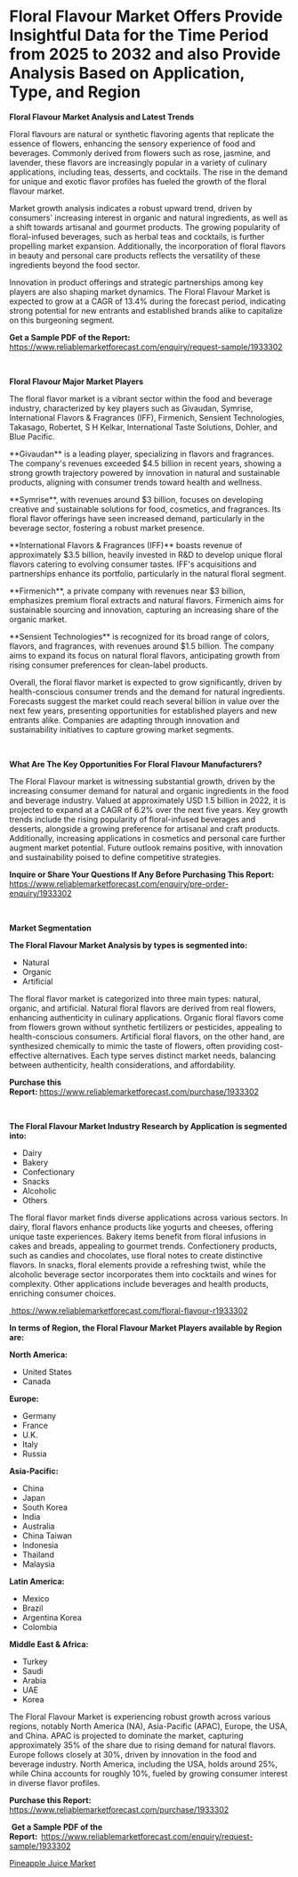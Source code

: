 <p><h1>Floral Flavour Market Offers Provide Insightful Data for the Time Period from 2025 to 2032 and also Provide Analysis Based on Application, Type, and Region</h1></p><p><strong>Floral Flavour Market Analysis and Latest Trends</strong></p>
<p><p>Floral flavours are natural or synthetic flavoring agents that replicate the essence of flowers, enhancing the sensory experience of food and beverages. Commonly derived from flowers such as rose, jasmine, and lavender, these flavors are increasingly popular in a variety of culinary applications, including teas, desserts, and cocktails. The rise in the demand for unique and exotic flavor profiles has fueled the growth of the floral flavour market.</p><p>Market growth analysis indicates a robust upward trend, driven by consumers' increasing interest in organic and natural ingredients, as well as a shift towards artisanal and gourmet products. The growing popularity of floral-infused beverages, such as herbal teas and cocktails, is further propelling market expansion. Additionally, the incorporation of floral flavors in beauty and personal care products reflects the versatility of these ingredients beyond the food sector.</p><p>Innovation in product offerings and strategic partnerships among key players are also shaping market dynamics. The Floral Flavour Market is expected to grow at a CAGR of 13.4% during the forecast period, indicating strong potential for new entrants and established brands alike to capitalize on this burgeoning segment.</p></p>
<p><strong>Get a Sample PDF of the Report:&nbsp;</strong> <a href="https://www.reliablemarketforecast.com/enquiry/request-sample/1933302?utm_campaign=2317&utm_medium=2&utm_source=Github&utm_content=ia&utm_term=14022025&utm_id=floral-flavour">https://www.reliablemarketforecast.com/enquiry/request-sample/1933302</a></p>
<p>&nbsp;</p>
<p><strong>Floral Flavour Major Market Players</strong></p>
<p><p>The floral flavor market is a vibrant sector within the food and beverage industry, characterized by key players such as Givaudan, Symrise, International Flavors & Fragrances (IFF), Firmenich, Sensient Technologies, Takasago, Robertet, S H Kelkar, International Taste Solutions, Dohler, and Blue Pacific.</p><p>**Givaudan** is a leading player, specializing in flavors and fragrances. The company's revenues exceeded $4.5 billion in recent years, showing a strong growth trajectory powered by innovation in natural and sustainable products, aligning with consumer trends toward health and wellness.</p><p>**Symrise**, with revenues around $3 billion, focuses on developing creative and sustainable solutions for food, cosmetics, and fragrances. Its floral flavor offerings have seen increased demand, particularly in the beverage sector, fostering a robust market presence.</p><p>**International Flavors & Fragrances (IFF)** boasts revenue of approximately $3.5 billion, heavily invested in R&D to develop unique floral flavors catering to evolving consumer tastes. IFF's acquisitions and partnerships enhance its portfolio, particularly in the natural floral segment.</p><p>**Firmenich**, a private company with revenues near $3 billion, emphasizes premium floral extracts and natural flavors. Firmenich aims for sustainable sourcing and innovation, capturing an increasing share of the organic market.</p><p>**Sensient Technologies** is recognized for its broad range of colors, flavors, and fragrances, with revenues around $1.5 billion. The company aims to expand its focus on natural floral flavors, anticipating growth from rising consumer preferences for clean-label products.</p><p>Overall, the floral flavor market is expected to grow significantly, driven by health-conscious consumer trends and the demand for natural ingredients. Forecasts suggest the market could reach several billion in value over the next few years, presenting opportunities for established players and new entrants alike. Companies are adapting through innovation and sustainability initiatives to capture growing market segments.</p></p>
<p>&nbsp;</p>
<p><strong>What Are The Key Opportunities For Floral Flavour Manufacturers?</strong></p>
<p><p>The Floral Flavour market is witnessing substantial growth, driven by the increasing consumer demand for natural and organic ingredients in the food and beverage industry. Valued at approximately USD 1.5 billion in 2022, it is projected to expand at a CAGR of 6.2% over the next five years. Key growth trends include the rising popularity of floral-infused beverages and desserts, alongside a growing preference for artisanal and craft products. Additionally, increasing applications in cosmetics and personal care further augment market potential. Future outlook remains positive, with innovation and sustainability poised to define competitive strategies.</p></p>
<p><strong>Inquire or Share Your Questions If Any Before Purchasing This Report:</strong> <a href="https://www.reliablemarketforecast.com/enquiry/pre-order-enquiry/1933302?utm_campaign=2317&utm_medium=2&utm_source=Github&utm_content=ia&utm_term=14022025&utm_id=floral-flavour">https://www.reliablemarketforecast.com/enquiry/pre-order-enquiry/1933302</a></p>
<p>&nbsp;</p>
<p><strong>Market Segmentation</strong></p>
<p><strong>The Floral Flavour Market Analysis by types is segmented into:</strong></p>
<p><ul><li>Natural</li><li>Organic</li><li>Artificial</li></ul></p>
<p><p>The floral flavor market is categorized into three main types: natural, organic, and artificial. Natural floral flavors are derived from real flowers, enhancing authenticity in culinary applications. Organic floral flavors come from flowers grown without synthetic fertilizers or pesticides, appealing to health-conscious consumers. Artificial floral flavors, on the other hand, are synthesized chemically to mimic the taste of flowers, often providing cost-effective alternatives. Each type serves distinct market needs, balancing between authenticity, health considerations, and affordability.</p></p>
<p><strong>Purchase this Report:&nbsp;</strong><a href="https://www.reliablemarketforecast.com/purchase/1933302?utm_campaign=2317&utm_medium=2&utm_source=Github&utm_content=ia&utm_term=14022025&utm_id=floral-flavour">https://www.reliablemarketforecast.com/purchase/1933302</a></p>
<p>&nbsp;</p>
<p><strong>The Floral Flavour Market Industry Research by Application is segmented into:</strong></p>
<p><ul><li>Dairy</li><li>Bakery</li><li>Confectionary</li><li>Snacks</li><li>Alcoholic</li><li>Others</li></ul></p>
<p><p>The floral flavor market finds diverse applications across various sectors. In dairy, floral flavors enhance products like yogurts and cheeses, offering unique taste experiences. Bakery items benefit from floral infusions in cakes and breads, appealing to gourmet trends. Confectionery products, such as candies and chocolates, use floral notes to create distinctive flavors. In snacks, floral elements provide a refreshing twist, while the alcoholic beverage sector incorporates them into cocktails and wines for complexity. Other applications include beverages and health products, enriching consumer choices.</p></p>
<p><a href="https://www.reliablemarketforecast.com/floral-flavour-r1933302?utm_campaign=2317&utm_medium=2&utm_source=Github&utm_content=ia&utm_term=14022025&utm_id=floral-flavour">&nbsp;https://www.reliablemarketforecast.com/floral-flavour-r1933302</a></p>
<p><strong>In terms of Region, the Floral Flavour Market Players available by Region are:</strong></p>
<p>
    <p> <strong> North America: </strong>
        <ul>
            <li>United States</li>
            <li>Canada</li>
        </ul>
        </p> 
    <p> <strong> Europe: </strong>
        <ul>
            <li>Germany</li>
            <li>France</li>
            <li>U.K.</li>
            <li>Italy</li>
            <li>Russia</li>
        </ul>
        </p> 
    <p> <strong> Asia-Pacific: </strong>
        <ul>
            <li>China</li>
            <li>Japan</li>
            <li>South Korea</li>
            <li>India</li>
            <li>Australia</li>
            <li>China Taiwan</li>
            <li>Indonesia</li>
            <li>Thailand</li>
            <li>Malaysia</li>
        </ul>
        </p> 
    <p> <strong> Latin America: </strong>
        <ul>
            <li>Mexico</li>
            <li>Brazil</li>
            <li>Argentina Korea</li>
            <li>Colombia</li>
        </ul>
        </p> 
    <p> <strong> Middle East & Africa: </strong>
        <ul>
            <li>Turkey</li>
            <li>Saudi</li>
            <li>Arabia</li>
            <li>UAE</li>
            <li>Korea</li>
        </ul>
    </p>
    </p>
<p><p>The Floral Flavour Market is experiencing robust growth across various regions, notably North America (NA), Asia-Pacific (APAC), Europe, the USA, and China. APAC is projected to dominate the market, capturing approximately 35% of the share due to rising demand for natural flavors. Europe follows closely at 30%, driven by innovation in the food and beverage industry. North America, including the USA, holds around 25%, while China accounts for roughly 10%, fueled by growing consumer interest in diverse flavor profiles.</p></p>
<p><strong>Purchase this Report: </strong><a href="https://www.reliablemarketforecast.com/purchase/1933302?utm_campaign=2317&utm_medium=2&utm_source=Github&utm_content=ia&utm_term=14022025&utm_id=floral-flavour">https://www.reliablemarketforecast.com/purchase/1933302</a></p>
<p>&nbsp;<strong>Get a Sample PDF of the Report:&nbsp;&nbsp;</strong><a href="https://www.reliablemarketforecast.com/enquiry/request-sample/1933302?utm_campaign=2317&utm_medium=2&utm_source=Github&utm_content=ia&utm_term=14022025&utm_id=floral-flavour">https://www.reliablemarketforecast.com/enquiry/request-sample/1933302</a></p>
<p><strong></strong></p>
<p><p><a href="https://github.com/hammelximalschid/Market-Research-Report-List-1/blob/main/pineapple-juice-market.md?utm_campaign=2317&utm_medium=2&utm_source=Github&utm_content=ia&utm_term=14022025&utm_id=floral-flavour">Pineapple Juice Market</a></p></p>